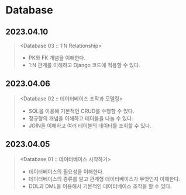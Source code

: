 # Database

## 2023.04.10

> <Database 03 :: 1:N Relationship>
>
> - PK와 FK 개념을 이해한다.
> - 1:N 관계를 이해하고 Django 코드에 적용할 수 있다.

## 2023.04.06

> <Database 02 :: 데이터베이스 조작과 모델링>
>
> - SQL을 이용해 기본적인 CRUD를 수행할 수 있다.
> - 정규형의 개념을 이해하고 테이블을 나눌 수 있다.
> - JOIN을 이해하고 여러 테이블의 데이터를 조회할 수 있다.

## 2023.04.05

> <Database 01 :: 데이터베이스 시작하기>
>
> - 데이터베이스의 필요성을 이해한다.
> - 데이터베이스의 종류를 알고 관계형 데이터베이스가 무엇인지 이해한다.
> - DDL과 DML을 이용해서 기본적인 데이터베이스 조작을 할 수 있다.
